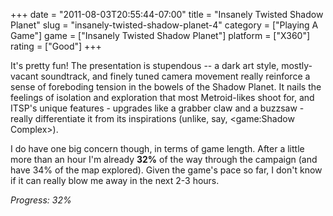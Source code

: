 +++
date = "2011-08-03T20:55:44-07:00"
title = "Insanely Twisted Shadow Planet"
slug = "insanely-twisted-shadow-planet-4"
category = ["Playing A Game"]
game = ["Insanely Twisted Shadow Planet"]
platform = ["X360"]
rating = ["Good"]
+++

It's pretty fun!  The presentation is stupendous -- a dark art style, mostly-vacant soundtrack, and finely tuned camera movement really reinforce a sense of foreboding tension in the bowels of the Shadow Planet.  It nails the feelings of isolation and exploration that most Metroid-likes shoot for, and ITSP's unique features - upgrades like a grabber claw and a buzzsaw - really differentiate it from its inspirations (unlike, say, <game:Shadow Complex>).

I do have one big concern though, in terms of game length.  After a little more than an hour I'm already <b>32\%</b> of the way through the campaign (and have 34\% of the map explored).  Given the game's pace so far, I don't know if it can really blow me away in the next 2-3 hours.

<i>Progress: 32\%</i>